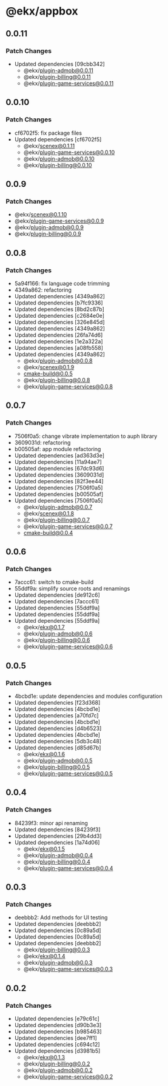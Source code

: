 # @ekx/appbox

## 0.0.11

### Patch Changes

- Updated dependencies [09cbb342]
  - @ekx/plugin-admob@0.0.11
  - @ekx/plugin-billing@0.0.11
  - @ekx/plugin-game-services@0.0.11

## 0.0.10

### Patch Changes

- cf6702f5: fix package files
- Updated dependencies [cf6702f5]
  - @ekx/scenex@0.1.11
  - @ekx/plugin-game-services@0.0.10
  - @ekx/plugin-admob@0.0.10
  - @ekx/plugin-billing@0.0.10

## 0.0.9

### Patch Changes

- @ekx/scenex@0.1.10
- @ekx/plugin-game-services@0.0.9
- @ekx/plugin-admob@0.0.9
- @ekx/plugin-billing@0.0.9

## 0.0.8

### Patch Changes

- 5a94f166: fix language code trimming
- 4349a862: refactoring
- Updated dependencies [4349a862]
- Updated dependencies [b7fc9336]
- Updated dependencies [8bd2c87b]
- Updated dependencies [c2684e0e]
- Updated dependencies [326e845d]
- Updated dependencies [4349a862]
- Updated dependencies [26fa74d6]
- Updated dependencies [1e2a322a]
- Updated dependencies [a08fb558]
- Updated dependencies [4349a862]
  - @ekx/plugin-admob@0.0.8
  - @ekx/scenex@0.1.9
  - cmake-build@0.0.5
  - @ekx/plugin-billing@0.0.8
  - @ekx/plugin-game-services@0.0.8

## 0.0.7

### Patch Changes

- 7506f0a5: change vibrate implementation to auph library
- 3609031d: refactoring
- b00505af: app module refactoring
- Updated dependencies [ad363d3e]
- Updated dependencies [11a94ae7]
- Updated dependencies [67dc93d6]
- Updated dependencies [3609031d]
- Updated dependencies [82f3ee44]
- Updated dependencies [7506f0a5]
- Updated dependencies [b00505af]
- Updated dependencies [7506f0a5]
  - @ekx/plugin-admob@0.0.7
  - @ekx/scenex@0.1.8
  - @ekx/plugin-billing@0.0.7
  - @ekx/plugin-game-services@0.0.7
  - cmake-build@0.0.4

## 0.0.6

### Patch Changes

- 7accc61: switch to cmake-build
- 55ddf9a: simplify source roots and renamings
- Updated dependencies [de912c6]
- Updated dependencies [7accc61]
- Updated dependencies [55ddf9a]
- Updated dependencies [55ddf9a]
- Updated dependencies [55ddf9a]
  - @ekx/ekx@0.1.7
  - @ekx/plugin-admob@0.0.6
  - @ekx/plugin-billing@0.0.6
  - @ekx/plugin-game-services@0.0.6

## 0.0.5

### Patch Changes

- 4bcbd1e: update dependencies and modules configuration
- Updated dependencies [f23d368]
- Updated dependencies [4bcbd1e]
- Updated dependencies [a70fd7c]
- Updated dependencies [4bcbd1e]
- Updated dependencies [d4b6523]
- Updated dependencies [4bcbd1e]
- Updated dependencies [5db3c48]
- Updated dependencies [d85d67b]
  - @ekx/ekx@0.1.6
  - @ekx/plugin-admob@0.0.5
  - @ekx/plugin-billing@0.0.5
  - @ekx/plugin-game-services@0.0.5

## 0.0.4

### Patch Changes

- 84239f3: minor api renaming
- Updated dependencies [84239f3]
- Updated dependencies [29b4dd3]
- Updated dependencies [1a74d06]
  - @ekx/ekx@0.1.5
  - @ekx/plugin-admob@0.0.4
  - @ekx/plugin-billing@0.0.4
  - @ekx/plugin-game-services@0.0.4

## 0.0.3

### Patch Changes

- deebbb2: Add methods for UI testing
- Updated dependencies [deebbb2]
- Updated dependencies [0c89a5d]
- Updated dependencies [0c89a5d]
- Updated dependencies [deebbb2]
  - @ekx/plugin-billing@0.0.3
  - @ekx/ekx@0.1.4
  - @ekx/plugin-admob@0.0.3
  - @ekx/plugin-game-services@0.0.3

## 0.0.2

### Patch Changes

- Updated dependencies [e79c61c]
- Updated dependencies [d90b3e3]
- Updated dependencies [b985463]
- Updated dependencies [dee7ff1]
- Updated dependencies [c694c12]
- Updated dependencies [d3981b5]
  - @ekx/ekx@0.1.3
  - @ekx/plugin-billing@0.0.2
  - @ekx/plugin-admob@0.0.2
  - @ekx/plugin-game-services@0.0.2
